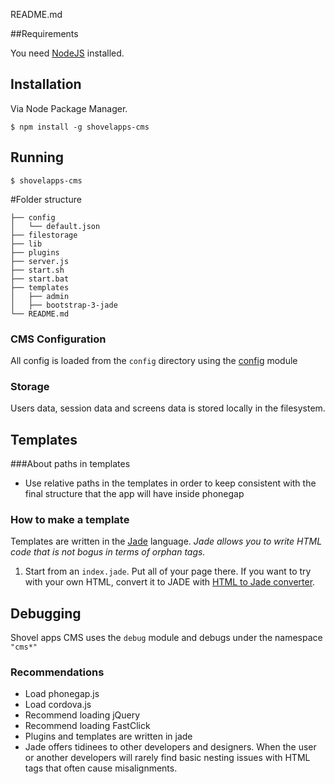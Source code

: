 README.md

##Requirements 

You need [NodeJS](http://nodejs.org/download/) installed. 



## Installation

Via Node Package Manager.

`$ npm install -g shovelapps-cms`


## Running

`$ shovelapps-cms`


#Folder structure


```
├── config
│   └── default.json
├── filestorage
├── lib
├── plugins
├── server.js
├── start.sh
├── start.bat
├── templates
│   ├── admin
│   ├── bootstrap-3-jade
└── README.md
```

### CMS Configuration

All config is loaded from the `config` directory using the [config](https://www.npmjs.org/package/config) module

### Storage

Users data, session data and screens data is stored locally in the filesystem.



## Templates

###About paths in templates

* Use relative paths in the templates in order to keep consistent with 
the final structure that the app will have inside phonegap


### How to make a template

Templates are written in the [Jade](http://jade-lang.com/) language. 
*Jade allows you to write HTML code that is not bogus in terms of orphan tags.*

1. Start from an `index.jade`. Put all of your page there. If you want to try with your own HTML, convert it to JADE with [HTML to Jade converter](http://html2jade.aaron-powell.com/).

## Debugging

Shovel apps CMS uses the `debug` module and debugs under the namespace `"cms*"`


### Recommendations

* Load phonegap.js
* Load cordova.js
* Recommend loading jQuery
* Recommend loading FastClick
* Plugins and templates are written in jade
* Jade offers tidinees to other developers and designers. When the user or 
  another developers will 
  rarely find basic nesting issues with HTML tags that often cause misalignments.